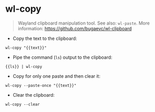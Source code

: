 # wl-copy

> Wayland clipboard manipulation tool.
> See also: `wl-paste`.
> More information: <https://github.com/bugaevc/wl-clipboard>

- Copy the text to the clipboard:

`wl-copy "{{text}}"`

- Pipe the command (`ls`) output to the clipboard:

`{{ls}} | wl-copy`

- Copy for only one paste and then clear it:

`wl-copy --paste-once "{{text}}"`

- Clear the clipboard:

`wl-copy --clear`
